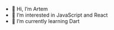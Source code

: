 - 👋 Hi, I’m Artem
- 👀 I’m interested in JavaScript and React
- 🌱 I’m currently learning Dart

<!---
artemkhalygov/artemkhalygov is a ✨ special ✨ repository because its `README.md` (this file) appears on your GitHub profile.
You can click the Preview link to take a look at your changes.
--->
